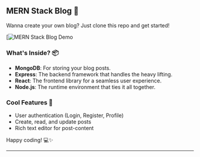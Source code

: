 ## MERN Stack Blog 🚀

Wanna create your own blog? Just clone this repo and get started!

[![MERN Stack Blog Demo](https://drive.google.com/file/d/11KuwWMnEZ_P-LnbvRpID62B50UoTEokx/view?usp=drive_link)


### What's Inside? 📦

- **MongoDB**: For storing your blog posts.
- **Express**: The backend framework that handles the heavy lifting.
- **React**: The frontend library for a seamless user experience.
- **Node.js**: The runtime environment that ties it all together.


### Cool Features 🌟

- User authentication (Login, Register, Profile)
- Create, read, and update posts
- Rich text editor for post-content


Happy coding! 💻✨

---

